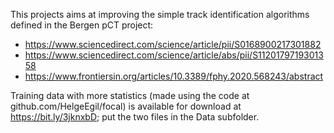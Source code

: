 This projects aims at improving the simple track identification algorithms defined in the Bergen pCT project:
* https://www.sciencedirect.com/science/article/pii/S0168900217301882
* https://www.sciencedirect.com/science/article/abs/pii/S1120179719301358
* https://www.frontiersin.org/articles/10.3389/fphy.2020.568243/abstract

Training data with more statistics (made using the code at github.com/HelgeEgil/focal) is available for download at https://bit.ly/3jknxbD; put the two files in the Data subfolder.
